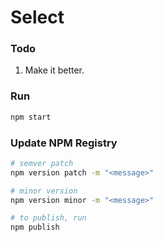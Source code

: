 # Select
### Todo
1. Make it better.

### Run
```bash
npm start
```

### Update NPM Registry
```bash
# semver patch
npm version patch -m "<message>"

# minor version
npm version minor -m "<message>"

# to publish, run
npm publish
```
